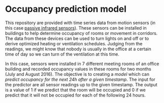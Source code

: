# Occupancy prediction model

This repository are provided with time series data from motion sensors (in this case [passive infrared sensors](https://en.wikipedia.org/wiki/Passive_infrared_sensor)). These sensors can be installed in buildings to help determine occupancy of rooms or movement in corridors. The data from these devices can be used to turn lights on and off or to derive optimized heating or ventilation schedules. Judging from the readings, we might know that nobody is usually in the office at a certain time of day so we can turn of the ventilation at this time. 

In this case, sensors were installed in 7 different meeting rooms of an office building and recorded occupancy values in these rooms for two months (July and August 2016). The objective is to creating a *model* which can *predict occupancy for the next 24h after a given timestamp*. The input for the predictor are all sensor readings up to the given timestamp. The output is a value of 1 if we predict that the room will be occupied and 0 if we predict that it will not be occupied for each of the following 24 hours.


